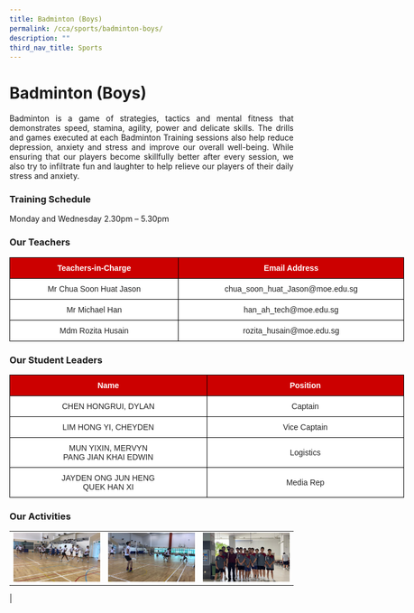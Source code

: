 ```yaml
---
title: Badminton (Boys)
permalink: /cca/sports/badminton-boys/
description: ""
third_nav_title: Sports
---
```

# **Badminton (Boys)**

<p style="text-align: justify;">Badminton is a game of strategies, tactics and mental fitness that demonstrates speed, stamina, agility, power and delicate skills. The drills and games executed at each Badminton Training sessions also help reduce depression, anxiety and stress and improve our overall well-being. While ensuring that our players become skillfully better after every session, we also try to infiltrate fun and laughter to help relieve our players of their daily stress and anxiety.&nbsp;</p>

### **Training Schedule**

Monday and Wednesday 2.30pm – 5.30pm  

### **Our Teachers**

<style type="text/css">
.tg  {border-collapse:collapse;border-spacing:0;}
.tg td{border-color:black;border-style:solid;border-width:1px;font-family:Arial, sans-serif;font-size:14px;
  overflow:hidden;padding:10px 5px;word-break:normal;}
.tg th{border-color:black;border-style:solid;border-width:1px;font-family:Arial, sans-serif;font-size:14px;
  font-weight:normal;overflow:hidden;padding:10px 5px;word-break:normal;}
.tg .tg-xu5m{background-color:#C00;color:#FFF;font-weight:bold;text-align:center;vertical-align:top}
.tg .tg-a3j2{background-color:#FFF;color:#222;text-align:center;vertical-align:middle}
</style>
<table class="tg" style="undefined;table-layout: fixed; width: 700px">
<colgroup>
<col style="width: 300px">
<col style="width: 400px">
</colgroup>
<thead>
  <tr>
    <th class="tg-xu5m">Teachers-in-Charge</th>
    <th class="tg-xu5m">Email Address</th>
  </tr>
</thead>
<tbody>
  <tr>
    <td class="tg-a3j2"><span style="color:#222;background-color:transparent">Mr Chua Soon Huat Jason</span></td>
    <td class="tg-a3j2"><span style="color:#222;background-color:transparent">chua_soon_huat_Jason@moe.edu.sg</span></td>
  </tr>
  <tr>
    <td class="tg-a3j2"><span style="color:#222;background-color:transparent">Mr Michael Han </span></td>
    <td class="tg-a3j2"><span style="color:#222;background-color:transparent">han_ah_tech@moe.edu.sg </span></td>
  </tr>
  <tr>
    <td class="tg-a3j2"><span style="color:#222;background-color:transparent">Mdm Rozita Husain</span></td>
    <td class="tg-a3j2"><span style="color:#222;background-color:transparent">rozita_husain@moe.edu.sg</span></td>
  </tr>
</tbody>
</table>

### **Our Student Leaders**

<style type="text/css">
.tg  {border-collapse:collapse;border-spacing:0;}
.tg td{border-color:black;border-style:solid;border-width:1px;font-family:Arial, sans-serif;font-size:14px;
  overflow:hidden;padding:10px 5px;word-break:normal;}
.tg th{border-color:black;border-style:solid;border-width:1px;font-family:Arial, sans-serif;font-size:14px;
  font-weight:normal;overflow:hidden;padding:10px 5px;word-break:normal;}
.tg .tg-3lre{background-color:#FFF;color:#F00;text-align:center;vertical-align:top}
.tg .tg-xu5m{background-color:#C00;color:#FFF;font-weight:bold;text-align:center;vertical-align:top}
.tg .tg-a3j2{background-color:#FFF;color:#222;text-align:center;vertical-align:middle}
</style>
<table class="tg" style="undefined;table-layout: fixed; width: 700px">
<colgroup>
<col style="width: 350px">
<col style="width: 350px">
</colgroup>
<thead>
  <tr>
    <th class="tg-xu5m">Name</th>
    <th class="tg-xu5m">Position</th>
  </tr>
</thead>
<tbody>
  <tr>
    <td class="tg-a3j2"><span style="color:#222;background-color:transparent">CHEN HONGRUI, DYLAN</span></td>
    <td class="tg-a3j2"><span style="color:#222;background-color:transparent">Captain</span></td>
  </tr>
  <tr>
    <td class="tg-a3j2"><span style="color:#222;background-color:transparent">LIM HONG YI, CHEYDEN</span></td>
    <td class="tg-a3j2"><span style="color:#222;background-color:transparent">Vice Captain</span></td>
  </tr>
  <tr>
    <td class="tg-3lre"><span style="color:#222;background-color:transparent">MUN YIXIN, MERVYN</span><br><span style="color:#222;background-color:transparent"> PANG JIAN KHAI EDWIN</span><br></td>
    <td class="tg-a3j2"><span style="color:#222;background-color:transparent">Logistics</span></td>
  </tr>
  <tr>
    <td class="tg-3lre"><span style="color:#222;background-color:transparent">JAYDEN ONG JUN HENG</span><br><span style="color:#222;background-color:transparent"> QUEK HAN XI</span><br></td>
    <td class="tg-a3j2"><span style="color:#222;background-color:transparent">Media Rep</span></td>
  </tr>
</tbody>
</table>

### **Our Activities**


|   |   |   |
|:---:|:---:|:---:|
| ![](/images/Cca/Badminton%20(Boys)/Training%201.jpg) 	 |   ![](/images/Cca/Badminton%20(Boys)/Training%202.jpg)  |  ![](/images/Cca/Badminton%20(Boys)/Our%20School%20Team.jpeg) 
   |